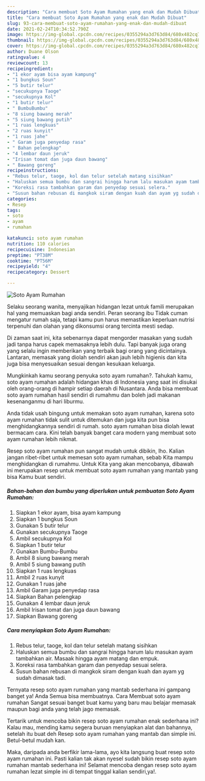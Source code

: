 ```yaml
---
description: "Cara membuat Soto Ayam Rumahan yang enak dan Mudah Dibuat"
title: "Cara membuat Soto Ayam Rumahan yang enak dan Mudah Dibuat"
slug: 93-cara-membuat-soto-ayam-rumahan-yang-enak-dan-mudah-dibuat
date: 2021-02-24T10:34:52.790Z
image: https://img-global.cpcdn.com/recipes/0355294a3d763d84/680x482cq70/soto-ayam-rumahan-foto-resep-utama.jpg
thumbnail: https://img-global.cpcdn.com/recipes/0355294a3d763d84/680x482cq70/soto-ayam-rumahan-foto-resep-utama.jpg
cover: https://img-global.cpcdn.com/recipes/0355294a3d763d84/680x482cq70/soto-ayam-rumahan-foto-resep-utama.jpg
author: Duane Olson
ratingvalue: 4
reviewcount: 13
recipeingredient:
- "1 ekor ayam bisa ayam kampung"
- "1 bungkus Soun"
- "5 butir telur"
- "secukupnya Taoge"
- "secukupnya Kol"
- "1 butir telur"
- " BumbuBumbu"
- "8 siung bawang merah"
- "5 siung bawang putih"
- "1 ruas lengkuas"
- "2 ruas kunyit"
- "1 ruas jahe"
- " Garam juga penyedap rasa"
- " Bahan pelengkap"
- "4 lembar daun jeruk"
- "Irisan tomat dan juga daun bawang"
- " Bawang goreng"
recipeinstructions:
- "Rebus telur, taoge, kol dan telur setelah matang sisihkan"
- "Haluskan semua bumbu dan sangrai hingga harum lalu masukan ayam tambahkan air. Masaak hingga ayam matang dan empuk."
- "Koreksi rasa tambahkan garam dan penyedap sesuai selera."
- "Susun bahan rebusan di mangkok siram dengan kuah dan ayam yg sudah dimasak tadi."
categories:
- Resep
tags:
- soto
- ayam
- rumahan

katakunci: soto ayam rumahan 
nutrition: 110 calories
recipecuisine: Indonesian
preptime: "PT38M"
cooktime: "PT56M"
recipeyield: "4"
recipecategory: Dessert

---
```



![Soto Ayam Rumahan](https://img-global.cpcdn.com/recipes/0355294a3d763d84/680x482cq70/soto-ayam-rumahan-foto-resep-utama.jpg)

Selaku seorang wanita, menyajikan hidangan lezat untuk famili merupakan hal yang memuaskan bagi anda sendiri. Peran seorang ibu Tidak cuman mengatur rumah saja, tetapi kamu pun harus memastikan keperluan nutrisi terpenuhi dan olahan yang dikonsumsi orang tercinta mesti sedap.

Di zaman  saat ini, kita sebenarnya dapat mengorder masakan yang sudah jadi tanpa harus capek memasaknya lebih dulu. Tapi banyak juga orang yang selalu ingin memberikan yang terbaik bagi orang yang dicintainya. Lantaran, memasak yang diolah sendiri akan jauh lebih higienis dan kita juga bisa menyesuaikan sesuai dengan kesukaan keluarga. 



Mungkinkah kamu seorang penyuka soto ayam rumahan?. Tahukah kamu, soto ayam rumahan adalah hidangan khas di Indonesia yang saat ini disukai oleh orang-orang di hampir setiap daerah di Nusantara. Anda bisa membuat soto ayam rumahan hasil sendiri di rumahmu dan boleh jadi makanan kesenanganmu di hari liburmu.

Anda tidak usah bingung untuk memakan soto ayam rumahan, karena soto ayam rumahan tidak sulit untuk ditemukan dan juga kita pun bisa menghidangkannya sendiri di rumah. soto ayam rumahan bisa diolah lewat bermacam cara. Kini telah banyak banget cara modern yang membuat soto ayam rumahan lebih nikmat.

Resep soto ayam rumahan pun sangat mudah untuk dibikin, lho. Kalian jangan ribet-ribet untuk memesan soto ayam rumahan, sebab Kita mampu menghidangkan di rumahmu. Untuk Kita yang akan mencobanya, dibawah ini merupakan resep untuk membuat soto ayam rumahan yang mantab yang bisa Kamu buat sendiri.

<!--inarticleads1-->

##### Bahan-bahan dan bumbu yang diperlukan untuk pembuatan Soto Ayam Rumahan:

1. Siapkan 1 ekor ayam, bisa ayam kampung
1. Siapkan 1 bungkus Soun
1. Gunakan 5 butir telur
1. Gunakan secukupnya Taoge
1. Ambil secukupnya Kol
1. Siapkan 1 butir telur
1. Gunakan  Bumbu-Bumbu
1. Ambil 8 siung bawang merah
1. Ambil 5 siung bawang putih
1. Siapkan 1 ruas lengkuas
1. Ambil 2 ruas kunyit
1. Gunakan 1 ruas jahe
1. Ambil  Garam juga penyedap rasa
1. Siapkan  Bahan pelengkap
1. Gunakan 4 lembar daun jeruk
1. Ambil Irisan tomat dan juga daun bawang
1. Siapkan  Bawang goreng




<!--inarticleads2-->

##### Cara menyiapkan Soto Ayam Rumahan:

1. Rebus telur, taoge, kol dan telur setelah matang sisihkan
1. Haluskan semua bumbu dan sangrai hingga harum lalu masukan ayam tambahkan air. Masaak hingga ayam matang dan empuk.
1. Koreksi rasa tambahkan garam dan penyedap sesuai selera.
1. Susun bahan rebusan di mangkok siram dengan kuah dan ayam yg sudah dimasak tadi.




Ternyata resep soto ayam rumahan yang mantab sederhana ini gampang banget ya! Anda Semua bisa membuatnya. Cara Membuat soto ayam rumahan Sangat sesuai banget buat kamu yang baru mau belajar memasak maupun bagi anda yang telah jago memasak.

Tertarik untuk mencoba bikin resep soto ayam rumahan enak sederhana ini? Kalau mau, mending kamu segera buruan menyiapkan alat dan bahannya, setelah itu buat deh Resep soto ayam rumahan yang mantab dan simple ini. Betul-betul mudah kan. 

Maka, daripada anda berfikir lama-lama, ayo kita langsung buat resep soto ayam rumahan ini. Pasti kalian tak akan nyesel sudah bikin resep soto ayam rumahan mantab sederhana ini! Selamat mencoba dengan resep soto ayam rumahan lezat simple ini di tempat tinggal kalian sendiri,ya!.

